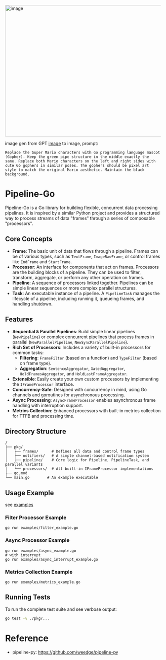 


<img width="1245" height="423" alt="image" src="https://github.com/user-attachments/assets/841dc53f-272d-4116-91d5-4dfe421f4182" />

image gen from GPT [image](https://github.com/weedge/pipeline-py) to image, prompt:

```
Replace the Super Mario characters with Go programming language mascot (Gopher). Keep the green pipe structure in the middle exactly the same. Replace both Mario characters on the left and right sides with cute Go gophers in similar poses. The gophers should be pixel art style to match the original Mario aesthetic. Maintain the black background.
```

# Pipeline-Go

Pipeline-Go is a Go library for building flexible, concurrent data processing pipelines. It is inspired by a similar Python project and provides a structured way to process streams of data "frames" through a series of composable "processors".

## Core Concepts

- **Frame**: The basic unit of data that flows through a pipeline. Frames can be of various types, such as `TextFrame`, `ImageRawFrame`, or control frames like `EndFrame` and `StartFrame`.
- **Processor**: An interface for components that act on frames. Processors are the building blocks of a pipeline. They can be used to filter, transform, aggregate, or perform any other operation on frames.
- **Pipeline**: A sequence of processors linked together. Pipelines can be simple linear sequences or more complex parallel structures.
- **Task**: An executable instance of a pipeline. A `PipelineTask` manages the lifecycle of a pipeline, including running it, queueing frames, and handling shutdown.

## Features

- **Sequential & Parallel Pipelines**: Build simple linear pipelines (`NewPipeline`) or complex concurrent pipelines that process frames in parallel (`NewParallelPipeline`, `NewSyncParallelPipeline`).
- **Rich Set of Processors**: Includes a variety of built-in processors for common tasks:
    - **Filtering**: `FrameFilter` (based on a function) and `TypeFilter` (based on frame type).
    - **Aggregation**: `SentenceAggregator`, `GatedAggregator`, `HoldFramesAggregator`, and `HoldLastFrameAggregator`.
- **Extensible**: Easily create your own custom processors by implementing the `IFrameProcessor` interface.
- **Concurrency-Safe**: Designed with concurrency in mind, using Go channels and goroutines for asynchronous processing.
- **Async Processing**: `AsyncFrameProcessor` enables asynchronous frame handling with interruption support.
- **Metrics Collection**: Enhanced processors with built-in metrics collection for TTFB and processing time.

## Directory Structure

```
/
├── pkg/
│   ├── frames/      # Defines all data and control frame types
│   ├── notifiers/   # A simple channel-based notification system
│   ├── pipeline/    # Core logic for Pipeline, PipelineTask, and parallel variants
│   └── processors/  # All built-in IFrameProcessor implementations
├── go.mod
└── main.go        # An example executable
```

## Usage Example
see [examples](./examples/)

### Filter Processor Example
```shell
go run examples/filter_example.go
```

### Async Processor Example

```shell
go run examples/async_example.go
# with interrupt
go run examples/async_interrupt_example.go
```

### Metrics Collection Example

```shell
go run examples/metrics_example.go
```

## Running Tests

To run the complete test suite and see verbose output:
```bash
go test -v ./pkg/...
```

# Reference
-  pipeline-py: https://github.com/weedge/pipeline-py
